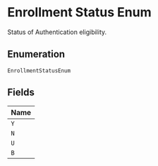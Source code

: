 
# Enrollment Status Enum

Status of Authentication eligibility.

## Enumeration

`EnrollmentStatusEnum`

## Fields

| Name |
|  --- |
| `Y` |
| `N` |
| `U` |
| `B` |

